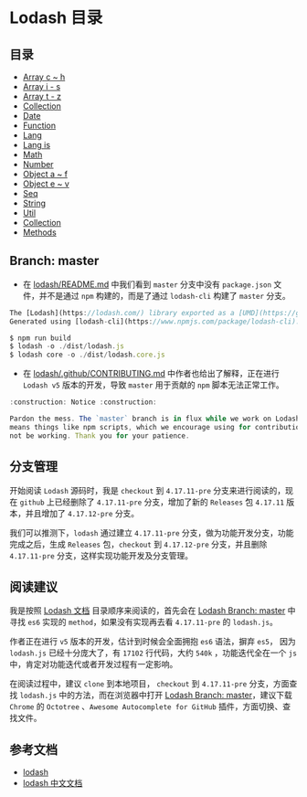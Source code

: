 # Lodash 目录

## 目录

* [Array c ~ h](https://github.com/zhanghao-zhoushan/record/issues/17)
* [Array i - s](https://github.com/zhanghao-zhoushan/record/issues/18)
* [Array t - z](https://github.com/zhanghao-zhoushan/record/issues/19)
* [Collection](https://github.com/zhanghao-zhoushan/record/issues/20)
* [Date](https://github.com/zhanghao-zhoushan/record/issues/21)
* [Function](https://github.com/zhanghao-zhoushan/record/issues/22)
* [Lang](https://github.com/zhanghao-zhoushan/record/issues/23)
* [Lang is](https://github.com/zhanghao-zhoushan/record/issues/24)
* [Math](https://github.com/zhanghao-zhoushan/record/issues/25)
* [Number](https://github.com/zhanghao-zhoushan/record/issues/26)
* [Object a ~ f](https://github.com/zhanghao-zhoushan/record/issues/27)
* [Object e ~ v](https://github.com/zhanghao-zhoushan/record/issues/28)
* [Seq](https://github.com/zhanghao-zhoushan/record/issues/29)
* [String](https://github.com/zhanghao-zhoushan/record/issues/30)
* [Util](https://github.com/zhanghao-zhoushan/record/issues/31)
* [Collection](https://github.com/zhanghao-zhoushan/record/issues/32)
* [Methods](https://github.com/zhanghao-zhoushan/record/issues/33)

## Branch: master

* 在 [lodash/README.md](https://github.com/lodash/lodash/blob/master/README.md) 中我们看到 `master` 分支中没有 `package.json` 文件，并不是通过 `npm` 构建的，而是了通过 `lodash-cli` 构建了 `master` 分支。

```js
The [Lodash](https://lodash.com/) library exported as a [UMD](https://github.com/umdjs/umd) module.
Generated using [lodash-cli](https://www.npmjs.com/package/lodash-cli):

$ npm run build
$ lodash -o ./dist/lodash.js
$ lodash core -o ./dist/lodash.core.js
```

* 在 [lodash/.github/CONTRIBUTING.md](https://github.com/lodash/lodash/blob/master/.github/CONTRIBUTING.md) 中作者也给出了解释，正在进行 `Lodash v5` 版本的开发，导致 `master` 用于贡献的 `npm` 脚本无法正常工作。

```js
:construction: Notice :construction:

Pardon the mess. The `master` branch is in flux while we work on Lodash v5. This
means things like npm scripts, which we encourage using for contributions, may
not be working. Thank you for your patience.
```

## 分支管理

开始阅读 `Lodash` 源码时，我是 `checkout` 到 `4.17.11-pre` 分支来进行阅读的，现在 `github` 上已经删除了 `4.17.11-pre` 分支，增加了新的 `Releases` 包 `4.17.11` 版本，并且增加了 `4.17.12-pre` 分支。

我们可以推测下，`lodash` 通过建立 `4.17.11-pre` 分支，做为功能开发分支，功能完成之后，生成 `Releases` 包，`checkout` 到 `4.17.12-pre` 分支，并且删除 `4.17.11-pre` 分支，这样实现功能开发及分支管理。

## 阅读建议

我是按照 [Lodash 文档](https://lodash.com/docs/4.17.10#partial) 目录顺序来阅读的，首先会在 [Lodash Branch: master](https://github.com/lodash/lodash) 中寻找 `es6` 实现的 `method`，如果没有实现再去看 `4.17.11-pre` 的 `lodash.js`。

作者正在进行 `v5` 版本的开发，估计到时候会全面拥抱 `es6` 语法，摒弃 `es5`， 因为 `lodash.js` 已经十分庞大了，有 `17102` 行代码，大约 `540k` ，功能迭代全在一个 `js` 中，肯定对功能迭代或者开发过程有一定影响。

在阅读过程中，建议 `clone` 到本地项目， `checkout` 到 `4.17.11-pre` 分支，方面查找 `lodash.js` 中的方法，而在浏览器中打开 [Lodash Branch: master](https://github.com/lodash/lodash)，建议下载 `Chrome` 的 `Octotree` 、`Awesome Autocomplete for GitHub` 插件，方面切换、查找文件。

## 参考文档

* [lodash](https://lodash.com/docs/4.17.10#chunk)
* [lodash 中文文档](http://lodash.think2011.net/)